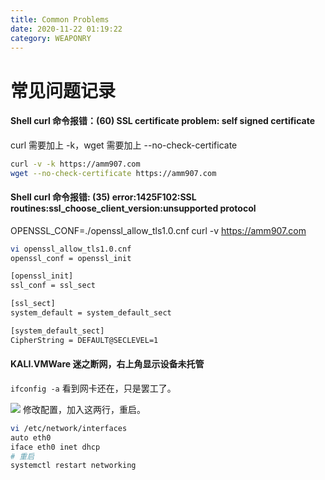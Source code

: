 ```yaml
---
title: Common Problems
date: 2020-11-22 01:19:22
category: WEAPONRY
---
```


# 常见问题记录

#### Shell curl 命令报错：(60) SSL certificate problem: self signed certificate

curl 需要加上 -k，wget 需要加上 --no-check-certificate
``` bash
curl -v -k https://amm907.com
wget --no-check-certificate https://amm907.com
```


#### Shell curl 命令报错: (35) error:1425F102:SSL routines:ssl_choose_client_version:unsupported protocol

OPENSSL_CONF=./openssl_allow_tls1.0.cnf curl -v https://amm907.com

``` bash
vi openssl_allow_tls1.0.cnf
openssl_conf = openssl_init

[openssl_init]
ssl_conf = ssl_sect

[ssl_sect]
system_default = system_default_sect

[system_default_sect]
CipherString = DEFAULT@SECLEVEL=1
```

#### KALI.VMWare 迷之断网，右上角显示设备未托管
`ifconfig -a` 看到网卡还在，只是罢工了。

![](./1.png)
修改配置，加入这两行，重启。
``` bash
vi /etc/network/interfaces
auto eth0
iface eth0 inet dhcp
# 重启
systemctl restart networking
```